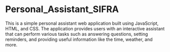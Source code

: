 # Personal_Assistant_SIFRA
This is a simple personal assistant web application built using JavaScript, HTML, and CSS. The application provides users with an interactive assistant that can perform various tasks such as answering questions, setting reminders, and providing useful information like the time, weather, and more.
